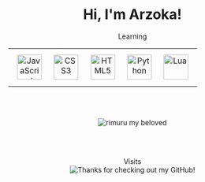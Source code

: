 <div>
  <h1 align="center">Hi, I'm Arzoka!</h1>

</div>

<p align="center">Learning</p>

<table align="center"><tr><td>
  
<div align="center">
  <img style="margin: 10px" src="https://35233.hosts2.ma-cloud.nl/Learning/javascript-original.svg" title="JavaScript" height="50" />  
  <img style="margin: 10px" src="https://35233.hosts2.ma-cloud.nl/Learning/css3-original-wordmark.svg" title="CSS3" height="50" />  
  <img style="margin: 10px" src="https://35233.hosts2.ma-cloud.nl/Learning/html5-original-wordmark.svg" title="HTML5" height="50" /> 
  <img style="margin: 10px" src="https://35233.hosts2.ma-cloud.nl/Learning/python-original.svg" title="Python" height="50" />  
  <img style="margin: 10px" src="https://35233.hosts2.ma-cloud.nl/Learning/lua-original-new.svg" title="Lua" height="50" />  
</div>
  
</table>

<br></br>

<div align="center">
<img src="https://i.pinimg.com/originals/e8/f9/fe/e8f9feac456fc8e449e99afa56bb1752.gif" title="rimuru my beloved">
</div>

<br></br>

<p align="center"> 
  Visits<br>
  <img src="https://profile-counter.glitch.me/Arzoka/count.svg" title="Thanks for checking out my GitHub!" />
</p>
